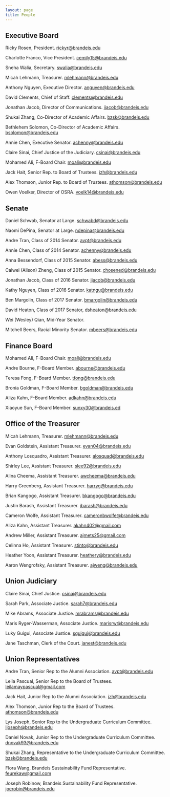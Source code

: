 ```yaml
---
layout: page
title: People
---
```


## Executive Board

Ricky Rosen, President. [rickyr@brandeis.edu](mailto:rickyr@brandeis.edu)

Charlotte Franco, Vice President. [cemily15@brandeis.edu](mailto:cemily15@brandeis.edu)

Sneha Walia, Secretary. [swalia@brandeis.edu](mailto:swalia@brandeis.edu)

Micah Lehmann, Treasurer. [mlehmann@brandeis.edu](mailto:mlehmann@brandeis.edu)

Anthony Nguyen, Executive Director. [anguyen@brandeis.edu](mailto:anguyen@brandeis.edu)

David Clements, Chief of Staff. [clements@brandeis.edu](mailto:clements@brandeis.edu)

Jonathan Jacob, Director of Communications. [jjacob@brandeis.edu](mailto:jjacob@brandeis.edu)

Shukai Zhang, Co-Director of Academic Affairs. [bzsk@brandeis.edu](mailto:bzsk@brandeis.edu)

Bethlehem Solomon, Co-Director of Academic Affairs. [bsolomon@brandeis.edu](mailto:bsolomon@brandeis.edu)

Annie Chen, Executive Senator. [achenny@brandeis.edu](mailto:achenny@brandeis.edu)

Claire Sinai, Chief Justice of the Judiciary. [csinai@brandeis.edu](mailto:csinai@brandeis.edu)

Mohamed Ali, F-Board Chair. [moali@brandeis.edu](mailto:moali@brandeis.edu)

Jack Hait, Senior Rep. to Board of Trustees. [jzh@brandeis.edu](mailto:jzh@brandeis.edu)

Alex Thomson, Junior Rep. to Board of Trustees. [athomson@brandeis.edu](mailto:athomson@brandeis.edu)

Owen Voelker, Director of OSRA. [voelk14@brandeis.edu](mailto:voelk14@brandeis.edu)

## Senate

Daniel Schwab,	Senator at Large.	[schwabd@brandeis.edu](mailto:schwabd@brandeis.edu)

Naomi DePina, Senator at Large.	[ndepina@brandeis.edu](mailto:ndepina@brandeis.edu)

Andre Tran, Class of 2014 Senator. [avpt@brandeis.edu](mailto:avpt@brandeis.edu)

Annie Chen, Class of 2014 Senator. [achenny@brandeis.edu](mailto:avpt@brandeis.edu)

Anna Bessendorf, Class of 2015 Senator. [abess@brandeis.edu](mailto:abess@brandeis.edu)

Caiwei (Alison) Zheng,	Class of 2015 Senator. [chosened@brandeis.edu](mailto:chosened@brandeis.edu)

Jonathan Jacob,	Class of 2016 Senator. [jjacob@brandeis.edu](mailto:chosened@brandeis.edu)

Kathy Nguyen, Class of 2016 Senator. [katngu@brandeis.edu](mailto:katngu@brandeis.edu)

Ben Margolin, Class of 2017 Senator. [bmargolin@brandeis.edu](mailto:bmargolin@brandeis.edu)

David Heaton, Class of 2017 Senator, [dsheaton@brandeis.edu](mailto:dsheaton@brandeis.edu)

Wei (Wesley) Qian, Mid-Year Senator.

Mitchell Beers, Racial Minority Senator. [mbeers@brandeis.edu](mailto:mbeers@brandeis.edu)

## Finance Board

Mohamed Ali, F-Board Chair. [moali@brandeis.edu](mailto:moali@brandeis.edu)

Andre Bourne, F-Board Member. [abourne@brandeis.edu](mailto:abourne@brandeis.edu)

Teresa Fong, F-Board Member. [tfong@brandeis.edu](mailto:tfong@brandeis.edu)

Bronia Goldman, F-Board Member. [bgoldman@brandeis.edu](mailto:bgoldman@brandeis.edu)

Aliza Kahn, F-Board Member. [adkahn@brandeis.edu](mailto:adkahn@brandeis.edu)

Xiaoyue Sun, F-Board Member. [sunxy30@brandeis.ed](mailto:sunxy30@brandeis.edu)

## Office of the Treasurer

Micah Lehmann, Treasurer. [mlehmann@brandeis.edu](mailto:mlehmann@brandeis.edu)

Evan Goldstein, Assistant Treasurer. [evan04@brandeis.edu](mailto:evan04@brandeis.edu)

Anthony Losquadro, Assistant Treasurer. [alosquad@brandeis.edu](mailto:alosquad@brandeis.edu)

Shirley Lee, Assistant Treasurer. [slee92@brandeis.edu](mailto:slee92@brandeis.edu)

Alina Cheema, Assistant Treasurer. [awcheema@brandeis.edu](mailto:awcheema@brandeis.edu)

Harry Greenberg, Assistant Treasurer. [harryg@brandeis.edu](mailto:harryg@brandeis.edu)

Brian Kangogo, Assistant Treasurer. [bkangogo@brandeis.edu](mailto:bkangogo@brandeis.edu)

Justin Barash, Assistant Treasurer. [jbarash@brandeis.edu](mailto:jbarash@brandeis.edu)

Cameron Wolfe, Assistant Treasurer. [cameronbwolfe@brandeis.edu](mailto:cameronbwolfe@brandeis.edu)

Aliza Kahn, Assistant Treasurer. [akahn402@gmail.com](mailto:akahn402@gmail.com)

Andrew Miller, Assistant Treasurer. [ajmets25@gmail.com](mailto:ajmets25@gmail.com)

Celinna Ho, Assistant Treasurer. [stinto@brandeis.edu](mailto:stinto@brandeis.edu)

Heather Yoon, Assistant Treasurer. [heathery@brandeis.edu](mailto:heathery@brandeis.edu)

Aaron Wengrofsky, Assistant Treasurer. [ajweng@brandeis.edu](mailto:ajweng@brandeis.edu)

## Union Judiciary

Claire Sinai, Chief Justice. [csinai@brandeis.edu](mailto:csinai@brandeis.edu)

Sarah Park, Associate Justice. [sarah7@brandeis.edu](mailto:sarah7@brandeis.edu)

Mike Abrams, Associate Justice. [mrabrams@brandeis.edu](mailto:mrabrams@brandeis.edu)

Maris Ryger-Wasserman, Associate Justice. [marisrw@brandeis.edu](mailto:marisrw@brandeis.edu)

Luky Guigui, Associate Justice. [sguigui@brandeis.edu](mailto:sguigui@brandeis.edu)

Jane Taschman, Clerk of the Court. [janest@brandeis.edu](mailto:janest@brandeis.edu)

## Union Representatives

Andre Tran, Senior Rep to the Alumni Association. [avpt@brandeis.edu](mailto:avpt@brandeis.edu)

Leila Pascual, Senior Rep to the Board of Trustees. [leilamaypascual@gmail.com](mailto:leilamaypascual@gmail.com)

Jack Hait, Junior Rep to the Alumni Association. [jzh@brandeis.edu](mailto:jzh@brandeis.edu)

Alex Thomson, Junior Rep to the Board of Trustees. [athomson@brandeis.edu](mailto:athomson@brandeis.edu)

Lys Joseph, Senior Rep to the Undergraduate Curriculum Committee. [ljoseph@brandeis.edu](mailto:ljoseph@brandeis.edu)

Daniel Novak, Junior Rep to the Undergraduate Curriculum Committee. [dnovak93@brandeis.edu](mailto:dnovak93@brandeis.edu)

Shukai Zhang, Representative to the Undergraduate Curriculum Committee. [bzsk@brandeis.edu](mailto:bzsk@brandeis.edu)

Flora Wang, Brandeis Sustainability Fund Representative. [feurekaw@gmail.com](mailto:feurekaw@gmail.com)

Joseph Robinow, Brandeis Sustainability Fund Representative. [joerobin@brandeis.edu](mailto:joerobin@brandeis.edu)